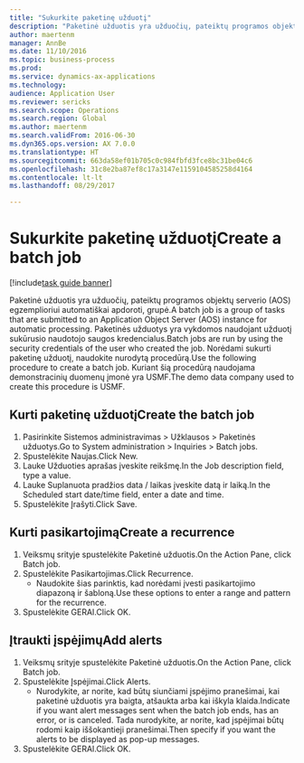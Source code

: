 ```yaml
--- 
title: "Sukurkite paketinę užduotį"
description: "Paketinė užduotis yra užduočių, pateiktų programos objektų serverio (AOS) egzemplioriui automatiškai apdoroti, grupė."
author: maertenm
manager: AnnBe
ms.date: 11/10/2016
ms.topic: business-process
ms.prod: 
ms.service: dynamics-ax-applications
ms.technology: 
audience: Application User
ms.reviewer: sericks
ms.search.scope: Operations
ms.search.region: Global
ms.author: maertenm
ms.search.validFrom: 2016-06-30
ms.dyn365.ops.version: AX 7.0.0
ms.translationtype: HT
ms.sourcegitcommit: 663da58ef01b705c0c984fbfd3fce8bc31be04c6
ms.openlocfilehash: 31c8e2ba87ef8c17a3147e1159104585258d4164
ms.contentlocale: lt-lt
ms.lasthandoff: 08/29/2017

---
```

# <a name="create-a-batch-job"></a><span data-ttu-id="b3504-103">Sukurkite paketinę užduotį</span><span class="sxs-lookup"><span data-stu-id="b3504-103">Create a batch job</span></span>

[!include[task guide banner](../../includes/task-guide-banner.md)]

<span data-ttu-id="b3504-104">Paketinė užduotis yra užduočių, pateiktų programos objektų serverio (AOS) egzemplioriui automatiškai apdoroti, grupė.</span><span class="sxs-lookup"><span data-stu-id="b3504-104">A batch job is a group of tasks that are submitted to an Application Object Server (AOS) instance for automatic processing.</span></span> <span data-ttu-id="b3504-105">Paketinės užduotys yra vykdomos naudojant užduotį sukūrusio naudotojo saugos kredencialus.</span><span class="sxs-lookup"><span data-stu-id="b3504-105">Batch jobs are run by using the security credentials of the user who created the job.</span></span> <span data-ttu-id="b3504-106">Norėdami sukurti paketinę užduotį, naudokite nurodytą procedūrą.</span><span class="sxs-lookup"><span data-stu-id="b3504-106">Use the following procedure to create a batch job.</span></span> <span data-ttu-id="b3504-107">Kuriant šią procedūrą naudojama demonstracinių duomenų įmonė yra USMF.</span><span class="sxs-lookup"><span data-stu-id="b3504-107">The demo data company used to create this procedure is USMF.</span></span>


## <a name="create-the-batch-job"></a><span data-ttu-id="b3504-108">Kurti paketinę užduotį</span><span class="sxs-lookup"><span data-stu-id="b3504-108">Create the batch job</span></span>
1. <span data-ttu-id="b3504-109">Pasirinkite Sistemos administravimas > Užklausos > Paketinės užduotys.</span><span class="sxs-lookup"><span data-stu-id="b3504-109">Go to System administration > Inquiries > Batch jobs.</span></span>
2. <span data-ttu-id="b3504-110">Spustelėkite Naujas.</span><span class="sxs-lookup"><span data-stu-id="b3504-110">Click New.</span></span>
3. <span data-ttu-id="b3504-111">Lauke Užduoties aprašas įveskite reikšmę.</span><span class="sxs-lookup"><span data-stu-id="b3504-111">In the Job description field, type a value.</span></span>
4. <span data-ttu-id="b3504-112">Lauke Suplanuota pradžios data / laikas įveskite datą ir laiką.</span><span class="sxs-lookup"><span data-stu-id="b3504-112">In the Scheduled start date/time field, enter a date and time.</span></span>
5. <span data-ttu-id="b3504-113">Spustelėkite Įrašyti.</span><span class="sxs-lookup"><span data-stu-id="b3504-113">Click Save.</span></span>

## <a name="create-a-recurrence"></a><span data-ttu-id="b3504-114">Kurti pasikartojimą</span><span class="sxs-lookup"><span data-stu-id="b3504-114">Create a recurrence</span></span>
1. <span data-ttu-id="b3504-115">Veiksmų srityje spustelėkite Paketinė užduotis.</span><span class="sxs-lookup"><span data-stu-id="b3504-115">On the Action Pane, click Batch job.</span></span>
2. <span data-ttu-id="b3504-116">Spustelėkite Pasikartojimas.</span><span class="sxs-lookup"><span data-stu-id="b3504-116">Click Recurrence.</span></span>
    * <span data-ttu-id="b3504-117">Naudokite šias parinktis, kad norėdami įvesti pasikartojimo diapazoną ir šabloną.</span><span class="sxs-lookup"><span data-stu-id="b3504-117">Use these options to enter a range and pattern for the recurrence.</span></span>  
3. <span data-ttu-id="b3504-118">Spustelėkite GERAI.</span><span class="sxs-lookup"><span data-stu-id="b3504-118">Click OK.</span></span>

## <a name="add-alerts"></a><span data-ttu-id="b3504-119">Įtraukti įspėjimų</span><span class="sxs-lookup"><span data-stu-id="b3504-119">Add alerts</span></span>
1. <span data-ttu-id="b3504-120">Veiksmų srityje spustelėkite Paketinė užduotis.</span><span class="sxs-lookup"><span data-stu-id="b3504-120">On the Action Pane, click Batch job.</span></span>
2. <span data-ttu-id="b3504-121">Spustelėkite Įspėjimai.</span><span class="sxs-lookup"><span data-stu-id="b3504-121">Click Alerts.</span></span>
    * <span data-ttu-id="b3504-122">Nurodykite, ar norite, kad būtų siunčiami įspėjimo pranešimai, kai paketinė užduotis yra baigta, atšaukta arba kai iškyla klaida.</span><span class="sxs-lookup"><span data-stu-id="b3504-122">Indicate if you want alert messages sent when the batch job ends, has an error, or is canceled.</span></span> <span data-ttu-id="b3504-123">Tada nurodykite, ar norite, kad įspėjimai būtų rodomi kaip iššokantieji pranešimai.</span><span class="sxs-lookup"><span data-stu-id="b3504-123">Then specify if you want the alerts to be displayed as pop-up messages.</span></span>   
3. <span data-ttu-id="b3504-124">Spustelėkite GERAI.</span><span class="sxs-lookup"><span data-stu-id="b3504-124">Click OK.</span></span>


